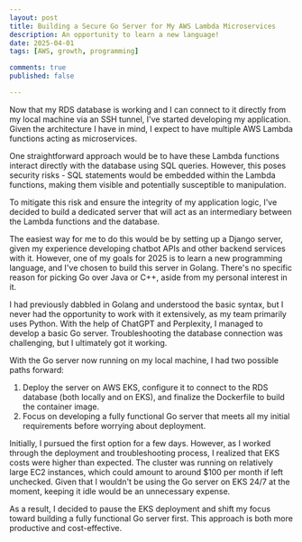 ```yaml
---
layout: post
title: Building a Secure Go Server for My AWS Lambda Microservices
description: An opportunity to learn a new language!
date: 2025-04-01
tags: [AWS, growth, programming]

comments: true
published: false

---
```


Now that my RDS database is working and I can connect to it directly from my local machine via an SSH tunnel, I've started developing my application. Given the architecture I have in mind, I expect to have multiple AWS Lambda functions acting as microservices.

One straightforward approach would be to have these Lambda functions interact directly with the database using SQL queries. However, this poses security risks - SQL statements would be embedded within the Lambda functions, making them visible and potentially susceptible to manipulation.

To mitigate this risk and ensure the integrity of my application logic, I've decided to build a dedicated server that will act as an intermediary between the Lambda functions and the database.

The easiest way for me to do this would be by setting up a Django server, given my experience developing chatbot APIs and other backend services with it. However, one of my goals for 2025 is to learn a new programming language, and I've chosen to build this server in Golang. There's no specific reason for picking Go over Java or C++, aside from my personal interest in it.

I had previously dabbled in Golang and understood the basic syntax, but I never had the opportunity to work with it extensively, as my team primarily uses Python. With the help of ChatGPT and Perplexity, I managed to develop a basic Go server. Troubleshooting the database connection was challenging, but I ultimately got it working.

With the Go server now running on my local machine, I had two possible paths forward:
1. Deploy the server on AWS EKS, configure it to connect to the RDS database (both locally and on EKS), and finalize the Dockerfile to build the container image.
1. Focus on developing a fully functional Go server that meets all my initial requirements before worrying about deployment.

Initially, I pursued the first option for a few days. However, as I worked through the deployment and troubleshooting process, I realized that EKS costs were higher than expected. The cluster was running on relatively large EC2 instances, which could amount to around $100 per month if left unchecked. Given that I wouldn't be using the Go server on EKS 24/7 at the moment, keeping it idle would be an unnecessary expense.

As a result, I decided to pause the EKS deployment and shift my focus toward building a fully functional Go server first. This approach is both more productive and cost-effective.

